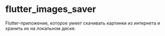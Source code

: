 # flutter_images_saver

Flutter-приложение, которое умеет скачивать картинки из интернета и хранить их на локальном диске.
